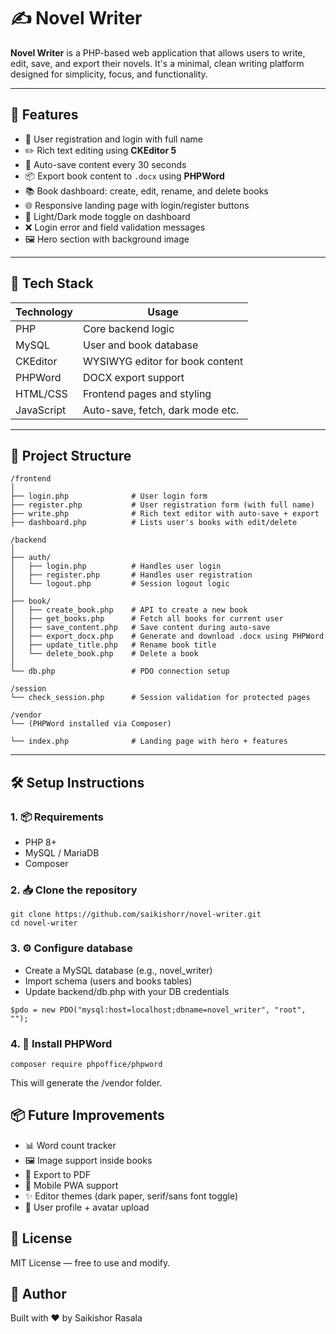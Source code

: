 # ✍️ Novel Writer

**Novel Writer** is a PHP-based web application that allows users to write, edit, save, and export their novels. It's a minimal, clean writing platform designed for simplicity, focus, and functionality.

---

## 🚀 Features

- 🔐 User registration and login with full name
- ✏️ Rich text editing using **CKEditor 5**
- 💾 Auto-save content every 30 seconds
- 📦 Export book content to `.docx` using **PHPWord**
- 📚 Book dashboard: create, edit, rename, and delete books
- 🌐 Responsive landing page with login/register buttons
- 🌙 Light/Dark mode toggle on dashboard
- ❌ Login error and field validation messages
- 🖼️ Hero section with background image

---

## 🧱 Tech Stack

| Technology | Usage                            |
|------------|----------------------------------|
| PHP        | Core backend logic               |
| MySQL      | User and book database           |
| CKEditor   | WYSIWYG editor for book content  |
| PHPWord    | DOCX export support              |
| HTML/CSS   | Frontend pages and styling       |
| JavaScript | Auto-save, fetch, dark mode etc. |

---

## 📁 Project Structure

```
/frontend
│
├── login.php              # User login form
├── register.php           # User registration form (with full name)
├── write.php              # Rich text editor with auto-save + export
├── dashboard.php          # Lists user's books with edit/delete

/backend
│
├── auth/
│   ├── login.php          # Handles user login
│   ├── register.php       # Handles user registration
│   └── logout.php         # Session logout logic
│
├── book/
│   ├── create_book.php    # API to create a new book
│   ├── get_books.php      # Fetch all books for current user
│   ├── save_content.php   # Save content during auto-save
│   ├── export_docx.php    # Generate and download .docx using PHPWord
│   ├── update_title.php   # Rename book title
│   └── delete_book.php    # Delete a book
│
└── db.php                 # PDO connection setup

/session
└── check_session.php      # Session validation for protected pages

/vendor
└── (PHPWord installed via Composer)

└── index.php              # Landing page with hero + features
```

---

## 🛠️ Setup Instructions

### 1. 📦 Requirements

- PHP 8+
- MySQL / MariaDB
- Composer

### 2. 📥 Clone the repository

```
git clone https://github.com/saikishorr/novel-writer.git
cd novel-writer
```
### 3. ⚙️ Configure database

- Create a MySQL database (e.g., novel_writer)
- Import schema (users and books tables)
- Update backend/db.php with your DB credentials
```
$pdo = new PDO("mysql:host=localhost;dbname=novel_writer", "root", "");
```
### 4. 🧩 Install PHPWord
```
composer require phpoffice/phpword
```
This will generate the /vendor folder.

## 📦 Future Improvements

- 📊 Word count tracker
- 🖼️ Image support inside books
- 🧾 Export to PDF
- 📱 Mobile PWA support
- ✨ Editor themes (dark paper, serif/sans font toggle)
- 👤 User profile + avatar upload

## 📄 License
MIT License — free to use and modify.

## 👋 Author
Built with ❤️ by Saikishor Rasala

